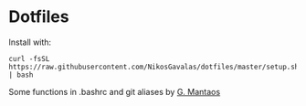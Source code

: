 # Dotfiles

Install with:
```
curl -fsSL https://raw.githubusercontent.com/NikosGavalas/dotfiles/master/setup.sh | bash
```

Some functions in .bashrc and git aliases by [G. Mantaos](https://gmantaos.com)
